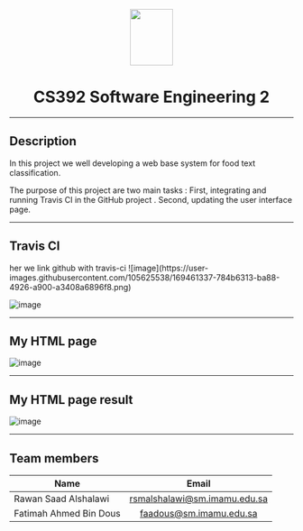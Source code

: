 <p align="center">
  <img width="76" height="100" src="./images/final2.gif">
</p>

<h1 align="center">CS392 Software Engineering 2</h1>

---

<h2 align="left">Description</h2>

In this project we well developing a web base system for food text classification.

The purpose of this project are two main tasks : 
First, integrating and running Travis CI in the GitHub project .
Second, updating the user interface page.

---
<h2 align="left">Travis CI</h2>
her we link github with travis-ci
![image](https://user-images.githubusercontent.com/105625538/169461337-784b6313-ba88-4926-a900-a3408a6896f8.png)

![image](https://user-images.githubusercontent.com/105625538/169462084-e77d4ebb-5bbb-44e0-acac-5ac3fcf32011.png)

---

<h2 align="left">My HTML page</h2>

![image](https://user-images.githubusercontent.com/105625538/169464028-981ee2fd-9651-4a0e-8199-d8c94416d202.png)

---

<h2 align="left">My HTML page result</h2>

![image](https://user-images.githubusercontent.com/105625538/169464258-5ff4a5d4-bf99-4fa3-a4e3-3a5a61c62ac4.png)

---
<h2 align="left">Team members</h2>

| Name        | Email           |
| ------------- |:-------------:|
| Rawan Saad Alshalawi  | rsmalshalawi@sm.imamu.edu.sa |
| Fatimah Ahmed Bin Dous | faadous@sm.imamu.edu.sa |



